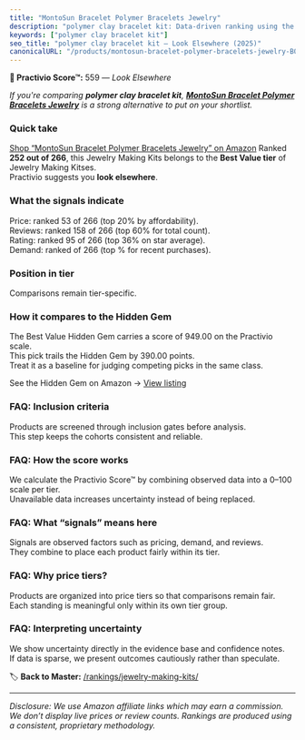 ```yaml
---
title: "MontoSun Bracelet Polymer Bracelets Jewelry"
description: "polymer clay bracelet kit: Data-driven ranking using the Practivio Score™. Positioned by quality, value, demand, findability, momentum."
keywords: ["polymer clay bracelet kit"]
seo_title: "polymer clay bracelet kit — Look Elsewhere (2025)"
canonicalURL: "/products/montosun-bracelet-polymer-bracelets-jewelry-B0B7R9TZWT/"
---
```


**🚫 Practivio Score™:** 559 — _Look Elsewhere_


*If you're comparing **polymer clay bracelet kit**, **[MontoSun Bracelet Polymer Bracelets Jewelry](https://www.amazon.com/dp/B0B7R9TZWT?tag=practivio-20)** is a strong alternative to put on your shortlist.*
### Quick take
[Shop “MontoSun Bracelet Polymer Bracelets Jewelry” on Amazon](https://www.amazon.com/dp/B0B7R9TZWT?tag=practivio-20)
Ranked **252 out of 266**, this Jewelry Making Kits belongs to the **Best Value tier** of Jewelry Making Kitses.  
Practivio suggests you **look elsewhere**.

### What the signals indicate
Price: ranked 53 of 266 (top 20% by affordability).  
Reviews: ranked 158 of 266 (top 60% for total count).  
Rating: ranked 95 of 266 (top 36% on star average).  
Demand: ranked  of 266 (top % for recent purchases).

### Position in tier
Comparisons remain tier-specific.

### How it compares to the Hidden Gem
The Best Value Hidden Gem carries a score of 949.00 on the Practivio scale.  
This pick trails the Hidden Gem by 390.00 points.  
Treat it as a baseline for judging competing picks in the same class.  

See the Hidden Gem on Amazon → [View listing](https://www.amazon.com/dp/B07DMMBY85?tag=practivio-20)

### FAQ: Inclusion criteria
Products are screened through inclusion gates before analysis.  
This step keeps the cohorts consistent and reliable.

### FAQ: How the score works
We calculate the Practivio Score™ by combining observed data into a 0–100 scale per tier.  
Unavailable data increases uncertainty instead of being replaced.

### FAQ: What “signals” means here
Signals are observed factors such as pricing, demand, and reviews.  
They combine to place each product fairly within its tier.

### FAQ: Why price tiers?
Products are organized into price tiers so that comparisons remain fair.  
Each standing is meaningful only within its own tier group.

### FAQ: Interpreting uncertainty
We show uncertainty directly in the evidence base and confidence notes.  
If data is sparse, we present outcomes cautiously rather than speculate.


🏷️ **Back to Master:** [/rankings/jewelry-making-kits/](/rankings/jewelry-making-kits/)

---
_Disclosure: We use Amazon affiliate links which may earn a commission. We don’t display live prices or review counts. Rankings are produced using a consistent, proprietary methodology._
